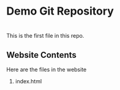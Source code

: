 # Demo Git Repository
# 
This is the first file in this repo.

## Website Contents

Here are the files in the website 

1. index.html
